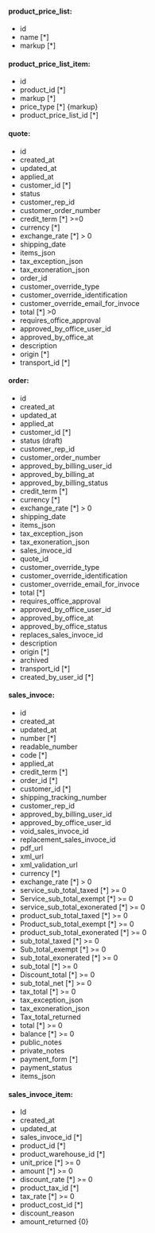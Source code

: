 #### product_price_list:

- id
- name [*]
- markup [*]

#### product_price_list_item:

- id
- product_id [*]
- markup [*]
- price_type [*] {markup}
- product_price_list_id [*]

#### quote:

- id
- created_at
- updated_at
- applied_at
- customer_id [*]
- status
- customer_rep_id
- customer_order_number
- credit_term [*] >=0
- currency [*]
- exchange_rate [*] > 0
- shipping_date
- items_json
- tax_exception_json
- tax_exoneration_json
- order_id
- customer_override_type
- customer_override_identification
- customer_override_email_for_invoce
- total [*] >0
- requires_office_approval
- approved_by_office_user_id
- approved_by_office_at
- description
- origin [*]
- transport_id [*]

#### order:

- id
- created_at
- updated_at
- applied_at
- customer_id [*]
- status (draft)
- customer_rep_id
- customer_order_number
- approved_by_billing_user_id
- approved_by_billing_at
- approved_by_billing_status
- credit_term [*]
- currency [*]
- exchange_rate [*] > 0
- shipping_date
- items_json
- tax_exception_json
- tax_exoneration_json
- sales_invoce_id
- quote_id
- customer_override_type
- customer_override_identification
- customer_override_email_for_invoce
- total [*]
- requires_office_approval
- approved_by_office_user_id
- approved_by_office_at
- approved_by_office_status
- replaces_sales_invoce_id
- description
- origin [*]
- archived
- transport_id [*]
- created_by_user_id [*]

#### sales_invoce:

- id
- created_at
- updated_at
- number [*]
- readable_number
- code [*]
- applied_at
- credit_term [*]
- order_id [*]
- customer_id [*]
- shipping_tracking_number
- customer_rep_id
- approved_by_billing_user_id
- approved_by_office_user_id
- void_sales_invoce_id
- replacement_sales_invoce_id
- pdf_url
- xml_url
- xml_validation_url
- currency [*]
- exchange_rate [*] > 0
- service_sub_total_taxed [*] >= 0
- Service_sub_total_exempt [*] >= 0
- service_sub_total_exonerated [*] >= 0
- product_sub_total_taxed [*] >= 0
- Product_sub_total_exempt [*] >= 0
- product_sub_total_exonerated [*] >= 0
- sub_total_taxed [*] >= 0
- Sub_total_exempt [*] >= 0
- sub_total_exonerated [*] >= 0
- sub_total [*] >= 0
- Discount_total [*] >= 0
- sub_total_net [*] >= 0
- tax_total [*] >= 0
- tax_exception_json
- tax_exoneration_json
- Tax_total_returned
- total [*] >= 0
- balance [*] >= 0
- public_notes
- private_notes
- payment_form [*]
- payment_status
- items_json

#### sales_invoce_item:

- Id
- created_at
- updated_at
- sales_invoce_id [*]
- product_id [*]
- product_warehouse_id [*]
- unit_price [*] >= 0
- amount [*] >= 0
- discount_rate [*] >= 0
- product_tax_id [*]
- tax_rate [*] >= 0
- product_cost_id [*]
- discount_reason
- amount_returned {0}
